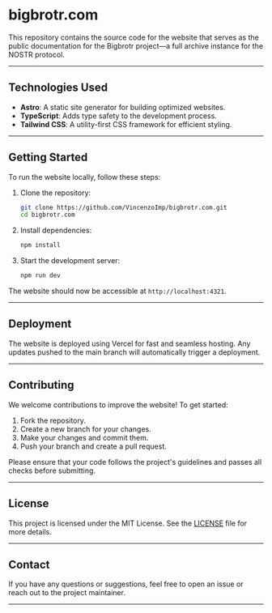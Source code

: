 # bigbrotr.com

This repository contains the source code for the website that serves as the public documentation for the Bigbrotr project—a full archive instance for the NOSTR protocol.

---

## Technologies Used

- **Astro**: A static site generator for building optimized websites.
- **TypeScript**: Adds type safety to the development process.
- **Tailwind CSS**: A utility-first CSS framework for efficient styling.

---

## Getting Started

To run the website locally, follow these steps:

1. Clone the repository:

   ```bash
   git clone https://github.com/VincenzoImp/bigbrotr.com.git
   cd bigbrotr.com
   ```

2. Install dependencies:

   ```bash
   npm install
   ```

3. Start the development server:

   ```bash
   npm run dev
   ```

The website should now be accessible at `http://localhost:4321`.

---

## Deployment

The website is deployed using Vercel for fast and seamless hosting. Any updates pushed to the main branch will automatically trigger a deployment.

---

## Contributing

We welcome contributions to improve the website! To get started:

1. Fork the repository.
2. Create a new branch for your changes.
3. Make your changes and commit them.
4. Push your branch and create a pull request.

Please ensure that your code follows the project's guidelines and passes all checks before submitting.

---

## License

This project is licensed under the MIT License. See the [LICENSE](LICENSE) file for more details.

---

## Contact

If you have any questions or suggestions, feel free to open an issue or reach out to the project maintainer.

---
